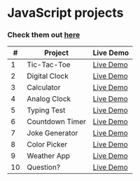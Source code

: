 # JavaScript projects

<h3> Check them out <a href="https://prtvi.github.io/javascript-projects/index.html" target="_blank">here</a></h3>

| #   | Project         | Live Demo                                                                           |
| --- | --------------- | ----------------------------------------------------------------------------------- |
| 1   | Tic-Tac-Toe     | [Live Demo](https://prtvi.github.io/javascript-projects/tictactoe/index.html)       |
| 2   | Digital Clock   | [Live Demo](https://prtvi.github.io/javascript-projects/digital-clock/index.html)   |
| 3   | Calculator      | [Live Demo](https://prtvi.github.io/javascript-projects/calculator/index.html)      |
| 4   | Analog Clock    | [Live Demo](https://prtvi.github.io/javascript-projects/analog-clock/index.html)    |
| 5   | Typing Test     | [Live Demo](https://prtvi.github.io/javascript-projects/typing-test/index.html)     |
| 6   | Countdown Timer | [Live Demo](https://prtvi.github.io/javascript-projects/countdown-timer/index.html) |
| 7   | Joke Generator  | [Live Demo](https://prtvi.github.io/javascript-projects/joke-generator/index.html)  |
| 8   | Color Picker    | [Live Demo](https://prtvi.github.io/javascript-projects/color-picker/index.html)    |
| 9   | Weather App     | [Live Demo](https://prtvi.github.io/javascript-projects/weather-app/index.html)     |
| 10  | Question?       | [Live Demo](https://prtvi.github.io/javascript-projects/question/index.html)        |

